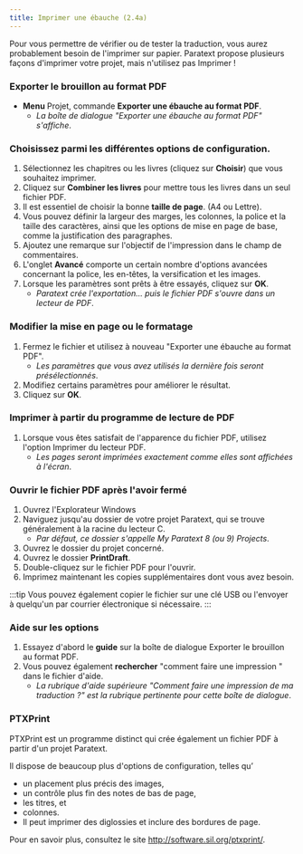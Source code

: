 ```yaml
---
title: Imprimer une ébauche (2.4a)
---
```

Pour vous permettre de vérifier ou de tester la traduction, vous aurez probablement besoin de l'imprimer sur papier. Paratext propose plusieurs façons d'imprimer votre projet, mais n'utilisez pas Imprimer !

### Exporter le brouillon au format PDF

- **Menu** Projet, commande **Exporter une ébauche au format PDF**.
    - *La boîte de dialogue "Exporter une ébauche au format PDF" s'affiche*.

### Choisissez parmi les différentes options de configuration.
1.  Sélectionnez les chapitres ou les livres (cliquez sur **Choisir**) que vous souhaitez imprimer.
3.  Cliquez sur **Combiner les livres** pour mettre tous les livres dans un seul fichier PDF.
4.  Il est essentiel de choisir la bonne **taille de page**. (A4 ou Lettre).
5.  Vous pouvez définir la largeur des marges, les colonnes, la police et la taille des caractères, ainsi que les options de mise en page de base, comme la justification des paragraphes.
6.  Ajoutez une remarque sur l'objectif de l'impression dans le champ de commentaires.
7.  L'onglet **Avancé** comporte un certain nombre d'options avancées concernant la police, les en-têtes, la versification et les images.
8.  Lorsque les paramètres sont prêts à être essayés, cliquez sur **OK**.
    - *Paratext crée l'exportation… puis le fichier PDF s'ouvre dans un lecteur de PDF*.

### Modifier la mise en page ou le formatage

1.  Fermez le fichier et utilisez à nouveau "Exporter une ébauche au format PDF".
    - *Les paramètres que vous avez utilisés la dernière fois seront présélectionnés*.
1.  Modifiez certains paramètres pour améliorer le résultat.
1.  Cliquez sur **OK**.

### Imprimer à partir du programme de lecture de PDF

1.  Lorsque vous êtes satisfait de l'apparence du fichier PDF, utilisez l'option Imprimer du lecteur PDF.
    - *Les pages seront imprimées exactement comme elles sont affichées à l'écran*.

### Ouvrir le fichier PDF après l'avoir fermé

1.  Ouvrez l'Explorateur Windows
1.  Naviguez jusqu'au dossier de votre projet Paratext, qui se trouve généralement à la racine du lecteur C.
    - *Par défaut, ce dossier s'appelle My Paratext 8 (ou 9) Projects*.
1.  Ouvrez le dossier du projet concerné.
1.  Ouvrez le dossier **PrintDraft**.
1.  Double-cliquez sur le fichier PDF pour l'ouvrir.
1.  Imprimez maintenant les copies supplémentaires dont vous avez besoin.

:::tip
Vous pouvez également copier le fichier sur une clé USB ou l'envoyer à quelqu'un par courrier électronique si nécessaire.
:::
### Aide sur les options

1.  Essayez d'abord le **guide** sur la boîte de dialogue Exporter le brouillon au format PDF.
1.  Vous pouvez également **rechercher** "comment faire une impression " dans le fichier d'aide.
    - *La rubrique d'aide supérieure "Comment faire une impression de ma traduction ?" est la rubrique pertinente pour cette boîte de dialogue*.

### PTXPrint

PTXPrint est un programme distinct qui crée également un fichier PDF à partir d'un projet Paratext.

Il dispose de beaucoup plus d'options de configuration, telles qu’

- un placement plus précis des images,
- un contrôle plus fin des notes de bas de page,
- les titres, et
- colonnes.
- Il peut imprimer des diglossies et inclure des bordures de page.

Pour en savoir plus, consultez le site http://software.sil.org/ptxprint/.
